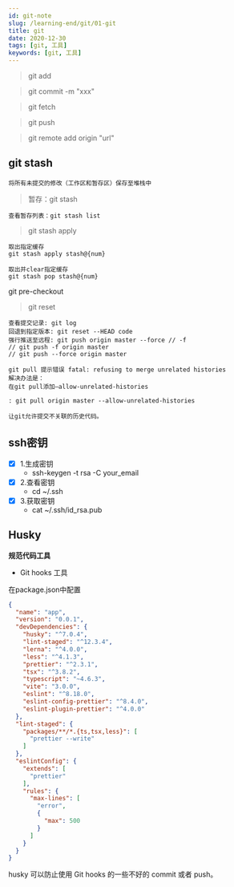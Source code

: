 ```yaml
---
id: git-note
slug: /learning-end/git/01-git
title: git
date: 2020-12-30
tags: [git, 工具]
keywords: [git, 工具]
---
```



> git add

> git commit -m "xxx"

> git fetch 

> git push

> git remote add origin "url"

## git stash

```
将所有未提交的修改（工作区和暂存区）保存至堆栈中
```

> 暂存：git stash 

```
查看暂存列表：git stash list
```

> git stash apply

```
取出指定缓存
git stash apply stash@{num}
```

```
取出并clear指定缓存
git stash pop stash@{num}
```

git pre-checkout

> git reset

```
查看提交记录: git log
回退到指定版本: git reset --HEAD code
强行推送至远程: git push origin master --force // -f
// git push -f origin master
// git push --force origin master
```

```
git pull 提示错误 fatal: refusing to merge unrelated histories
解决办法是：
在git pull添加–allow-unrelated-histories

: git pull origin master --allow-unrelated-histories

让git允许提交不关联的历史代码。
```

## ssh密钥
+ [x] 1.生成密钥
    - ssh-keygen -t rsa -C your_email
+ [x] 2.查看密钥
    - cd ~/.ssh
+ [x] 3.获取密钥
    - cat ~/.ssh/id_rsa.pub

## Husky 

**规范代码工具**

- Git hooks 工具

在package.json中配置

```json
{
  "name": "app",
  "version": "0.0.1",
  "devDependencies": {
    "husky": "^7.0.4",
    "lint-staged": "^12.3.4",
    "lerna": "^4.0.0",
    "less": "^4.1.3",
    "prettier": "^2.3.1",
    "tsx": "^3.8.2",
    "typescript": "~4.6.3",
    "vite": "3.0.0",
    "eslint": "^8.18.0",
    "eslint-config-prettier": "^8.4.0",
    "eslint-plugin-prettier": "^4.0.0"
  },
  "lint-staged": {
    "packages/**/*.{ts,tsx,less}": [
      "prettier --write"
    ]
  },
  "eslintConfig": {
    "extends": [
      "prettier"
    ],
    "rules": {
      "max-lines": [
        "error",
        {
          "max": 500
        }
      ]
    }
  }
}
```

husky 可以防止使用 Git hooks 的一些不好的 commit 或者 push。